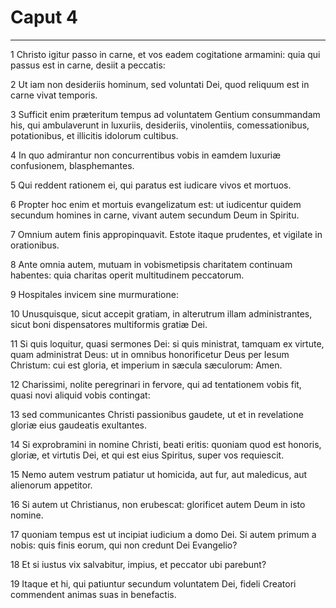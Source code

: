 # Caput 4

***

1 Christo igitur passo in carne, et vos eadem cogitatione armamini: quia qui passus est in carne, desiit a peccatis:

2 Ut iam non desideriis hominum, sed voluntati Dei, quod reliquum est in carne vivat temporis.

3 Sufficit enim præteritum tempus ad voluntatem Gentium consummandam his, qui ambulaverunt in luxuriis, desideriis, vinolentiis, comessationibus, potationibus, et illicitis idolorum cultibus.

4 In quo admirantur non concurrentibus vobis in eamdem luxuriæ confusionem, blasphemantes.

5 Qui reddent rationem ei, qui paratus est iudicare vivos et mortuos.

6 Propter hoc enim et mortuis evangelizatum est: ut iudicentur quidem secundum homines in carne, vivant autem secundum Deum in Spiritu.

7 Omnium autem finis appropinquavit. Estote itaque prudentes, et vigilate in orationibus.

8 Ante omnia autem, mutuam in vobismetipsis charitatem continuam habentes: quia charitas operit multitudinem peccatorum.

9 Hospitales invicem sine murmuratione:

10 Unusquisque, sicut accepit gratiam, in alterutrum illam administrantes, sicut boni dispensatores multiformis gratiæ Dei.

11 Si quis loquitur, quasi sermones Dei: si quis ministrat, tamquam ex virtute, quam administrat Deus: ut in omnibus honorificetur Deus per Iesum Christum: cui est gloria, et imperium in sæcula sæculorum: Amen.

12 Charissimi, nolite peregrinari in fervore, qui ad tentationem vobis fit, quasi novi aliquid vobis contingat:

13 sed communicantes Christi passionibus gaudete, ut et in revelatione gloriæ eius gaudeatis exultantes.

14 Si exprobramini in nomine Christi, beati eritis: quoniam quod est honoris, gloriæ, et virtutis Dei, et qui est eius Spiritus, super vos requiescit.

15 Nemo autem vestrum patiatur ut homicida, aut fur, aut maledicus, aut alienorum appetitor.

16 Si autem ut Christianus, non erubescat: glorificet autem Deum in isto nomine.

17 quoniam tempus est ut incipiat iudicium a domo Dei. Si autem primum a nobis: quis finis eorum, qui non credunt Dei Evangelio?

18 Et si iustus vix salvabitur, impius, et peccator ubi parebunt?

19 Itaque et hi, qui patiuntur secundum voluntatem Dei, fideli Creatori commendent animas suas in benefactis.

